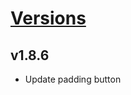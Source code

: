 # [Versions](https://github.com/Tracktor/design-system-tracktor/releases)

## v1.8.6
- Update padding button
